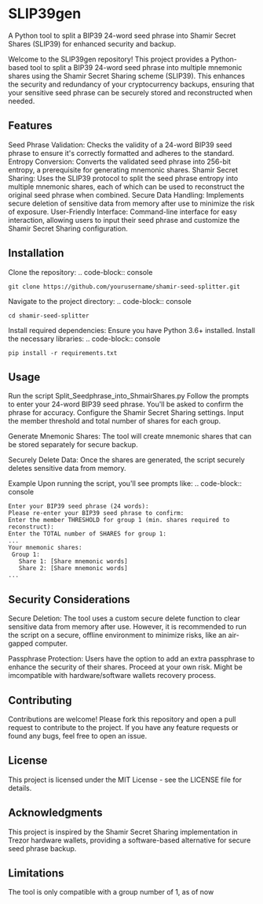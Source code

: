 # SLIP39gen
A Python tool to split a BIP39 24-word seed phrase into Shamir Secret Shares (SLIP39) for enhanced security and backup.


Welcome to the SLIP39gen repository! This project provides a Python-based tool to split a BIP39 24-word seed phrase into multiple mnemonic shares using the Shamir Secret Sharing scheme (SLIP39). This enhances the security and redundancy of your cryptocurrency backups, ensuring that your sensitive seed phrase can be securely stored and reconstructed when needed.

Features
--------
Seed Phrase Validation: Checks the validity of a 24-word BIP39 seed phrase to ensure it's correctly formatted and adheres to the standard.
Entropy Conversion: Converts the validated seed phrase into 256-bit entropy, a prerequisite for generating mnemonic shares.
Shamir Secret Sharing: Uses the SLIP39 protocol to split the seed phrase entropy into multiple mnemonic shares, each of which can be used to reconstruct the original seed phrase when combined.
Secure Data Handling: Implements secure deletion of sensitive data from memory after use to minimize the risk of exposure.
User-Friendly Interface: Command-line interface for easy interaction, allowing users to input their seed phrase and customize the Shamir Secret Sharing configuration.

Installation
------------
Clone the repository:
.. code-block:: console

    git clone https://github.com/yourusername/shamir-seed-splitter.git

Navigate to the project directory:
.. code-block:: console

    cd shamir-seed-splitter

Install required dependencies: Ensure you have Python 3.6+ installed. Install the necessary libraries:
.. code-block:: console

    pip install -r requirements.txt

Usage
-----
Run the script Split_Seedphrase_into_ShmairShares.py
Follow the prompts to enter your 24-word BIP39 seed phrase. You'll be asked to confirm the phrase for accuracy.
Configure the Shamir Secret Sharing settings. Input the member threshold and total number of shares for each group.

Generate Mnemonic Shares: The tool will create mnemonic shares that can be stored separately for secure backup.

Securely Delete Data: Once the shares are generated, the script securely deletes sensitive data from memory.

Example
Upon running the script, you'll see prompts like:
.. code-block:: console

    Enter your BIP39 seed phrase (24 words):
    Please re-enter your BIP39 seed phrase to confirm:
    Enter the member THRESHOLD for group 1 (min. shares required to reconstruct):
    Enter the TOTAL number of SHARES for group 1:
    ...
    Your mnemonic shares:
     Group 1:
       Share 1: [Share mnemonic words]
       Share 2: [Share mnemonic words]
    ...

Security Considerations
-----------------------
Secure Deletion: The tool uses a custom secure delete function to clear sensitive data from memory after use. However, it is recommended to run the script on a secure, offline environment to minimize risks, like an air-gapped computer.

Passphrase Protection: Users have the option to add an extra passphrase to enhance the security of their shares. Proceed at your own risk. Might be imcompatible with hardware/software wallets recovery process.

Contributing
------------
Contributions are welcome! Please fork this repository and open a pull request to contribute to the project. If you have any feature requests or found any bugs, feel free to open an issue.

License
-------
This project is licensed under the MIT License - see the LICENSE file for details.

Acknowledgments
---------------
This project is inspired by the Shamir Secret Sharing implementation in Trezor hardware wallets, providing a software-based alternative for secure seed phrase backup.

Limitations
-----------
The tool is only compatible with a group number of 1, as of now
